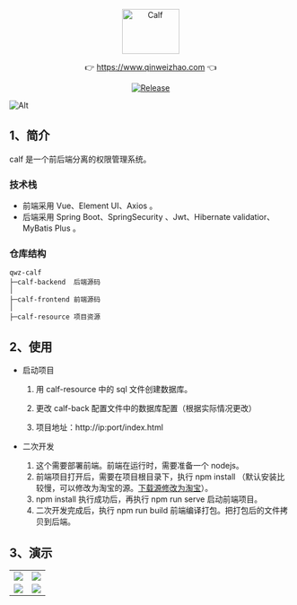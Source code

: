 <p align="center">
  <a class="logo" href="https://github.com/qinweizhao/qwz-calf">
    <img src="https://cdn.jsdelivr.net/gh/qinweizhao/qwz-calf@master/logo.png" height="80" width="45%" alt="Calf">
  </a>
</p>

<p align="center">
👉 <a href="https://www.qinweizhao.com">https://www.qinweizhao.com</a> 👈
</p>

<p align="center">
  <a href="https://github.com/qinweizhao/qwz-calf" target="_blank">
    <img src="https://img.shields.io/badge/Release-1.0.0-green" alt="Release"/>
  </a>
</p>


![Alt](https://repobeats.axiom.co/api/embed/a9d167d82b691b1c1e7ad622262698a15b6fc146.svg "Repobeats analytics image")

## 1、简介

calf 是一个前后端分离的权限管理系统。

### 技术栈

- 前端采用 Vue、Element UI、Axios 。
- 后端采用 Spring Boot、SpringSecurity 、Jwt、Hibernate validatior、MyBatis Plus 。

### 仓库结构

```
qwz-calf
├─calf-backend  后端源码
│
├─calf-frontend 前端源码
│ 
├─calf-resource 项目资源
```

## 2、使用

- 启动项目

    1. 用 calf-resource 中的 sql 文件创建数据库。

    2. 更改 calf-back 配置文件中的数据库配置（根据实际情况更改）

    3. 项目地址：http://ip:port/index.html
- 二次开发
    1. 这个需要部署前端。前端在运行时，需要准备一个 nodejs。
    2. 前端项目打开后，需要在项目根目录下，执行 npm install （默认安装比较慢，可以修改为淘宝的源。[下载源修改为淘宝](https://mp.weixin.qq.com/s/HWRYAR16vLE1XFep6_i1tA)）。
    3. npm install 执行成功后，再执行 npm run serve 启动前端项目。
    4. 二次开发完成后，执行 npm run build 前端编译打包。把打包后的文件拷贝到后端。

## 3、演示

<table>
    <tr>
        <td><img src="https://cdn.jsdelivr.net/gh/qinweizhao/qwz-calf/calf-resource/img/2021-12-27_175324.png"/></td>
        <td><img src="https://cdn.jsdelivr.net/gh/qinweizhao/qwz-calf/calf-resource/img/2021-12-27_175351.png"/></td>
    </tr>
    <tr>
        <td><img src="https://cdn.jsdelivr.net/gh/qinweizhao/qwz-calf/calf-resource/img/2021-12-27_175404.png"/></td>
        <td><img src="https://cdn.jsdelivr.net/gh/qinweizhao/qwz-calf/calf-resource/img/2021-12-27_175453.png"/></td>
    </tr>
</table>
